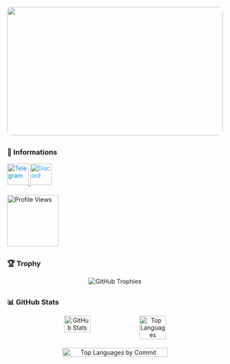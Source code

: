 <p align="center">
  <img src="https://github.com/oc4tche/oc4tche/blob/main/githubbanner.gif" style="border-radius: 10px; width: 100%; max-height: 300px;" />
</p>

##
### 👤 Informations

<a href="https://t.me/terek3">
  <img src="https://github.com/Terek7/Terek7/blob/main/telegram%20(1).svg" alt="Telegram" width="50" height="50" style="color: #0088cc;" />
</a>
<a href="https://discord.com/users/1221728197390106657">
  <img src="https://github.com/Terek7/Terek7/blob/main/discord%20(1).svg" alt="Discord" width="50" height="50" style="color: #1DA1F2;" />
</a>

<div align="left" style="margin-top: 20px;">
  <img src="https://komarev.com/ghpvc/?username=oc4tche&color=blue&style=flat" alt="Profile Views" width="120" />
</div>

##
### 🏆 Trophy

<p align="center">
  <img src="https://github-profile-trophy.vercel.app/?username=oc4tche&theme=darkhub&no-bg=true&no-frame=true" alt="GitHub Trophies" />
</p>

##
### 📊 GitHub Stats

<div align="center">
  <!-- GitHub Stats -->
  <div style="display: flex; justify-content: center;">
    <img src="http://github-profile-summary-cards.vercel.app/api/cards/stats?username=oc4tche&theme=github_dark" alt="GitHub Stats" style="width: 35%;" />
    <img src="http://github-profile-summary-cards.vercel.app/api/cards/repos-per-language?username=oc4tche&theme=github_dark" alt="Top Languages" style="width: 35%;" />
  </div>

  <!-- Top Languages by Commit -->
  <div style="display: flex; justify-content: center; margin-top: 20px;">
    <img src="http://github-profile-summary-cards.vercel.app/api/cards/profile-details?username=oc4tche&theme=github_dark" alt="Top Languages by Commit" style="width: 70%;" />
  </div>
</div>
